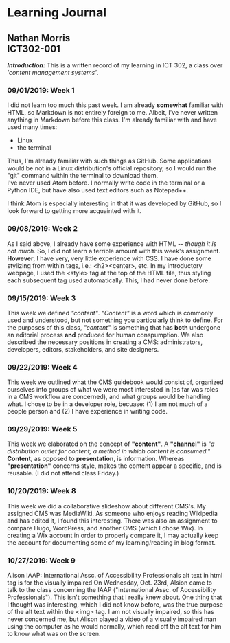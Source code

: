 # Learning Journal
## Nathan Morris<br>ICT302-001

***Introduction:*** This is a written record of my learning in ICT 302, a class over *'content management systems'*.

### 09/01/2019: Week 1
I did not learn too much this past week. I am already **somewhat** familiar with HTML, so Markdown is not entirely foreign to me. Albeit, I've never written anything in Markdown before this class. I'm already familiar with and have used many times:
<ul>
<li>Linux</li>
<li>the terminal</li>
</ul>
Thus, I'm already familiar with such things as GitHub. Some applications would be not in a Linux distribution's official repository, so I would run the "git" command within the terminal to download them.<br>I've never used Atom before. I normally write code in the terminal or a Python IDE, but have also used text editors such as Notepad++.</p>
<p>I think Atom is especially interesting in that it was developed by GitHub, so I look forward to getting more acquainted with it.

### 09/08/2019: Week 2
As I said above, I already have some experience with HTML -- *though it is not much.* So, I did not learn a terrible amount with this week's assignment. **However**, I have very, very little experience with CSS. I have done some stylizing from within tags, i.e.: &lt;h2>&lt;center>, etc. In my introductory webpage, I used the &lt;style> tag at the top of the HTML file, thus styling each subsequent tag used automatically. This, I had never done before.  

### 09/15/2019: Week 3
This week we defined *"content"*. *"Content"* is a word which is commonly used and understood, but not something you particularly think to define. For the purposes of this class, *"content"* is something that has __both__ undergone an editorial process __and__ produced for human conspumption. 
We also described the necessary positions in creating a CMS: administrators, developers, editors, stakeholders, and site designers. 

### 09/22/2019: Week 4
This week we outlined what the CMS guidebook would consist of, organized ourselves into groups of what we were most interested in (as far was roles in a CMS workflow are concerned), and what groups would be handling what. I chose to be in a developer role, becuase: (1) I am not much of a people person and (2) I have experience in writing code.

### 09/29/2019: Week 5
This week we elaborated on the concept of **"content"**. A **"channel"** is *"a distribution outlet for content; a method in which content is consumed."* **Content**, as opposed to **presentation**, is information. Whereas **"presentation"** concerns style, makes the content appear a specific, and is reusable. (I did not attend class Friday.)

### 10/20/2019: Week 8
This week we did a collaborative slideshow about different CMS's. My assigned CMS was MediaWiki. As someone who enjoys reading Wikipedia and has edited it, I found this interesting. There was also an assignment to compare Hugo, WordPress, and another CMS (which I chose Wix). In creating a Wix account in order to properly compare it, I may actually keep the account for documenting some of my learning/reading in blog format.

### 10/27/2019: Week 9
Alison
IAAP: International Assc. of Accessibility Professionals
alt text in html <a> tag is for the visually impaired 
On Wednesday, Oct. 23rd, Alsion came to talk to the class concerning the IAAP ("International Assc. of Accessibility Professionals"). This isn't something that I really knew about. One thing that I thought was interesting, which I did not know before, was the true purpose of the alt text within the &lt;img&gt; tag. I am not visually impaired, so this has never concerned me, but Alison played a video of a visually impaired man using the computer as he would normally, which read off the alt text for him to know what was on the screen.
